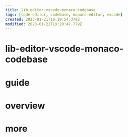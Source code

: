 ```yaml
---
title: lib-editor-vscode-monaco-codebase
tags: [code-editor, codebase, monaco-editor, vscode]
created: 2023-01-21T19:19:54.378Z
modified: 2023-01-21T19:20:47.779Z
---
```


# lib-editor-vscode-monaco-codebase

# guide

# overview

# more
